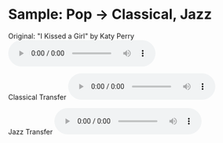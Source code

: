 <!-- 
layout: page
title: "samples"
permalink: /samples/
-->

<audio ref='IKAG Original' src="samples/1 - Original Pop IKAG.mp3"></audio>
<audio ref='IKAG Original pt. 2' src="https://github.com/conanlu/chordgan/blob/gh-pages/samples/1%20-%20Original%20Pop%20IKAG.mp3"></audio>

<audio ref='IKAG Original pt. 2' src="https://raw.githubusercontent.com/conanlu/chordgan/gh-pages/samples/1%20-%20Original%20Pop%20IKAG.mp3"></audio>

# Sample: Pop → Classical, Jazz

Original: "I Kissed a Girl" by Katy Perry
<audio controls>
  <source src="samples/1 - Original Pop IKAG.mp3" type="audio/mp3">
Your browser does not support the audio element.
</audio>


Classical Transfer
<audio controls>
  <source src="samples/2 - Classical IKAG.mp3" type="audio/mp3">
Your browser does not support the audio element.
</audio>


Jazz Transfer
<audio controls>
  <source src="samples/3 - Jazz IKAG.mp3" type="audio/mp3">
Your browser does not support the audio element.
</audio>
